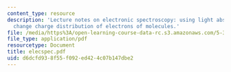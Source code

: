 ```yaml
---
content_type: resource
description: 'Lecture notes on electronic spectroscopy: using light absorption to
  change charge distribution of electrons of molecules.'
file: /media/https%3A/open-learning-course-data-rc.s3.amazonaws.com/5-33-advanced-chemical-experimentation-and-instrumentation-fall-2007/d6dcfd938f55f092ed424c07b147dbe2_elecspec.pdf
file_type: application/pdf
resourcetype: Document
title: elecspec.pdf
uid: d6dcfd93-8f55-f092-ed42-4c07b147dbe2
---
```

